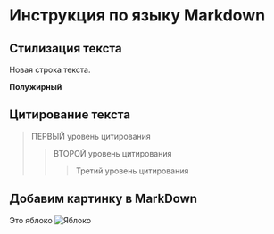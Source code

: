 # Инструкция по языку Markdown

## Стилизация текста

Новая строка текста.

**Полужирный**

## Цитирование текста 
> ПЕРВЫЙ уровень цитирования
>> ВТОРОЙ уровень цитирования 
>>> Третий уровень цитирования

## Добавим картинку в MarkDown
Это яблоко
![Яблоко](apple.jpg)